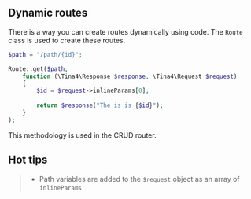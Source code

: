 ## Dynamic routes

There is a way you can create routes dynamically using code.  The `Route` class is used to create these routes.

```php
$path = "/path/{id}";

Route::get($path, 
    function (\Tina4\Response $response, \Tina4\Request $request)
    {   
        $id = $request->inlineParams[0];
        
        return $response("The is is {$id}");
    }
);
```

This methodology is used in the CRUD router.

## Hot tips
>- Path variables are added to the `$request` object as an array of `inlineParams`
